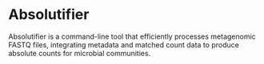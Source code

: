 # Absolutifier
Absolutifier is a command-line tool that efficiently processes metagenomic FASTQ files, integrating metadata and matched count data to produce absolute counts for microbial communities.
